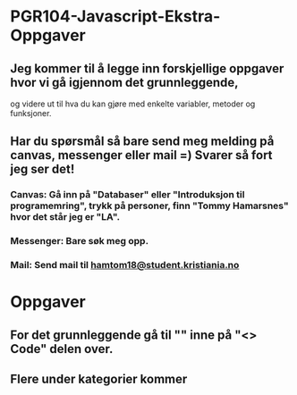 # PGR104-Javascript-Ekstra-Oppgaver

## Jeg kommer til å legge inn forskjellige oppgaver hvor vi gå igjennom det grunnleggende, 
og videre ut til hva du kan gjøre med enkelte variabler, metoder og funksjoner.

## Har du spørsmål så bare send meg melding på canvas, messenger eller mail =) Svarer så fort jeg ser det!
### Canvas: Gå inn på "Databaser" eller "Introduksjon til programemring", trykk på personer, finn "Tommy Hamarsnes" hvor det står jeg er "LA".
### Messenger: Bare søk meg opp.
### Mail: Send mail til hamtom18@student.kristiania.no 


# Oppgaver

## For det grunnleggende gå til "" inne på "<> Code" delen over.

## Flere under kategorier kommer